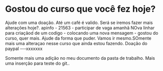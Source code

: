 # Gostou do curso que você fez hoje?
Ajude com uma doação. Até um café é valido. Será se iremos fazer mais alterações hoje?.
apinfo - 21563 - participar de vaga amanhã
NOva linhar para criaçãod de um codigo - colocando uma nova mensagem - gostou do curso, quer mais. Ajude da forma que puder. Vamos ir mesmo.SOmente mais uma alteraçao nesse curso que ainda estou fazendo. Doação do paypal ---xxxxxxx

Somente mais uma adição no meu documento da pasta de trabalho. Mais uma inserção para teste do git..
